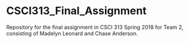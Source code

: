 # CSCI313_Final_Assignment
Repository for the final assignment in CSCI 313 Spring 2018 for Team 2, consisting of Madelyn Leonard and Chase Anderson.
